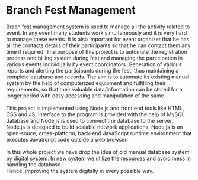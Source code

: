 # Branch Fest Management
Brach fest management system is used to manage all the activity related to event. In any event many students work simultaneously and it is very hard to manage these events. It is also important for event organizer that he has all the contacts details of their participants so that he can contact them any time if required. The purpose of this project is to automate the registration process and billing system during fest and managing the participation in various events individually by event coordinators. Generation of various reports and alerting the participants during the fest, thus maintaining a complete database and records.
The aim is to automate its existing manual system by the help of computerized equipment and fulfilling their requirements, so that their valuable data/information can be stored for a longer period with easy accessing and manipulation of the same.<br/><br/>
This project is implemented using Node.js and front end tools like HTML, CSS and JS. Interface to the program is provided with the help of MySQL database and Node.js is used to connect the database to the server.<br/> 
Node.js is designed to build scalable network applications. Node.js is an open-souce, cross-platform, back-end JavaScript runtime environment that executes JavaScript code outside a web browser. <br/><br/>
In this whole project we have drop the idea of old manual database system by digital system. In new system we utilize the resources and avoid mess in handling the database.<br>
Hence, improving the system digitally in every possible way.
